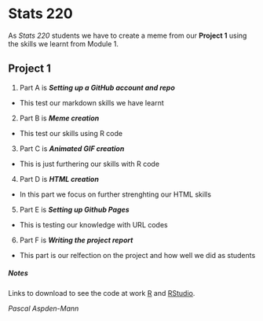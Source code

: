 # Stats 220 
As *Stats 220* students we have to create a meme from our **Project 1** using the skills we learnt from Module 1.


## Project 1


1. Part A is ***Setting up a GitHub account and repo***
* This test our markdown skills we have learnt

2. Part B is ***Meme creation***
* This test our skills using R code

3. Part C is ***Animated GIF creation***
* This is just furthering our skills with R code

4. Part D is ***HTML creation***
* In this part we focus on further strenghting our HTML skills

5. Part E is ***Setting up Github Pages***
* This is testing our knowledge with URL codes

6. Part F is ***Writing the project report***
* This part is our relfection on the project and how well we did as students


##### Notes
Links to download to see the code at work [R](https://cran.r-project.org/) and [RStudio](https://www.rstudio.com/products/rstudio/download/).

*Pascal* *Aspden-Mann*



